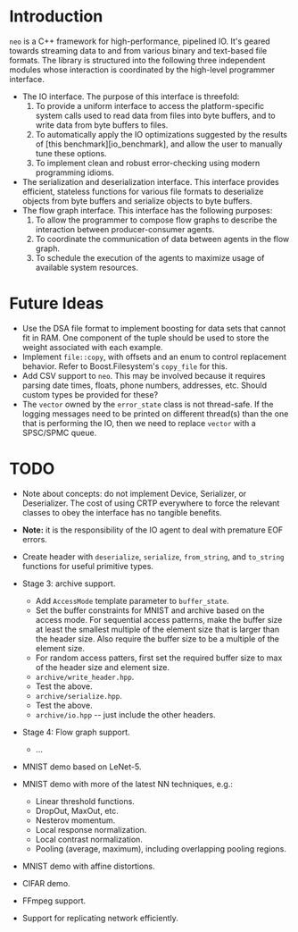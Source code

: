 <!--
  ** File Name: README.md
  ** Author:    Aditya Ramesh
  ** Date:      06/30/2014
  ** Contact:   _@adityaramesh.com
-->

# Introduction

`neo` is a C++ framework for high-performance, pipelined IO. It's geared towards
streaming data to and from various binary and text-based file formats. The
library is structured into the following three independent modules whose
interaction is coordinated by the high-level programmer interface.

  - The IO interface. The purpose of this interface is threefold:
    1. To provide a uniform interface to access the platform-specific system
    calls used to read data from files into byte buffers, and to write data from
    byte buffers to files.
    2. To automatically apply the IO optimizations suggested by the results of
    [this benchmark][io_benchmark], and allow the user to manually tune these
    options.
    3. To implement clean and robust error-checking using modern programming
    idioms.
  - The serialization and deserialization interface. This interface provides
  efficient, stateless functions for various file formats to deserialize objects
  from byte buffers and serialize objects to byte buffers.
  - The flow graph interface. This interface has the following purposes:
    1. To allow the programmer to compose flow graphs to describe the
    interaction between producer-consumer agents.
    2. To coordinate the communication of data between agents in the flow graph.
    3. To schedule the execution of the agents to maximize usage of available
    system resources.

# Future Ideas

- Use the DSA file format to implement boosting for data sets that cannot fit in
RAM. One component of the tuple should be used to store the weight associated
with each example.
- Implement `file::copy`, with offsets and an enum to control replacement
behavior. Refer to Boost.Filesystem's `copy_file` for this.
- Add CSV support to `neo`. This may be involved because it requires parsing
date times, floats, phone numbers, addresses, etc. Should custom types be
provided for these?
- The `vector` owned by the `error_state` class is not thread-safe. If the
logging messages need to be printed on different thread(s) than the one that is
performing the IO, then we need to replace `vector` with a SPSC/SPMC queue.

# TODO

- Note about concepts: do not implement Device, Serializer, or Deserializer. The
cost of using CRTP everywhere to force the relevant classes to obey the
interface has no tangible benefits.

- **Note:** it is the responsibility of the IO agent to deal with premature EOF
errors.

- Create header with `deserialize`, `serialize`, `from_string`, and `to_string`
functions for useful primitive types.

- Stage 3: archive support.
    - Add `AccessMode` template parameter to `buffer_state`.
    - Set the buffer constraints for MNIST and archive based on the access mode.
    For sequential access patterns, make the buffer size at least the smallest
    multiple of the element size that is larger than the header size. Also
    require the buffer size to be a multiple of the element size.
    - For random access patters, first set the required buffer size to max of
    the header size and element size.
    - `archive/write_header.hpp`.
    - Test the above.
    - `archive/serialize.hpp`.
    - Test the above.
    - `archive/io.hpp` -- just include the other headers.

- Stage 4: Flow graph support.
    - ...

- MNIST demo based on LeNet-5.
- MNIST demo with more of the latest NN techniques, e.g.:
    - Linear threshold functions.
    - DropOut, MaxOut, etc.
    - Nesterov momentum.
    - Local response normalization.
    - Local contrast normalization.
    - Pooling (average, maximum), including overlapping pooling regions.
- MNIST demo with affine distortions.
- CIFAR demo.
- FFmpeg support.
- Support for replicating network efficiently.
